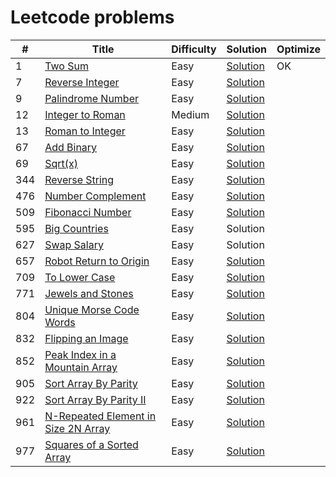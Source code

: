 # Leetcode problems

| #   | Title                                                                                                     | Difficulty | Solution                                                                                                | Optimize |
|-----|-----------------------------------------------------------------------------------------------------------|------------|---------------------------------------------------------------------------------------------------------|----------|
| 1   | [Two Sum](https://leetcode.com/problems/two-sum/)                                                         | Easy       | [Solution](https://github.com/ngocyen3006/learn-python/blob/master/leetcode.com/two_sum.py)             | OK       |
| 7   | [Reverse Integer](https://leetcode.com/problems/reverse-integer/)                                         | Easy       | [Solution](https://github.com/ngocyen3006/learn-python/blob/master/leetcode.com/reverse_integer.py)     |          |
| 9   | [Palindrome Number](https://leetcode.com/problems/palindrome-number/)                                     | Easy       | [Solution](https://github.com/ngocyen3006/learn-python/blob/master/leetcode.com/palindrome_number.py)   |          |
| 12  | [Integer to Roman](https://leetcode.com/problems/integer-to-roman/)                                       | Medium     | [Solution](https://github.com/ngocyen3006/learn-python/blob/master/leetcode.com/intToRoman.py)          |          |
| 13  | [Roman to Integer](https://leetcode.com/problems/roman-to-integer/)                                       | Easy       | [Solution](https://github.com/ngocyen3006/learn-python/blob/master/leetcode.com/romanToInt.py)          |          |
| 67  | [Add Binary](https://leetcode.com/problems/add-binary/)                                                   | Easy       | [Solution](https://github.com/ngocyen3006/learn-python/blob/master/leetcode.com/addBinary.py)           |          |
| 69  | [Sqrt(x)](https://leetcode.com/problems/sqrtx/)                                                           | Easy       | [Solution](https://github.com/ngocyen3006/learn-python/blob/master/leetcode.com/mySQRT.py)              |          |
| 344 | [Reverse String](https://leetcode.com/problems/reverse-string/)                                           | Easy       | [Solution](https://github.com/ngocyen3006/learn-python/blob/master/leetcode.com/reverseString.py)       |          |
| 476 | [Number Complement](https://leetcode.com/problems/number-complement/)                                     | Easy       | [Solution](https://github.com/ngocyen3006/learn-python/blob/master/leetcode.com/findComplement.py)      |          |
| 509 | [Fibonacci Number](https://leetcode.com/problems/fibonacci-number/)                                       | Easy       | [Solution](https://github.com/ngocyen3006/learn-python/blob/master/leetcode.com/fibonacci.py)           |          |
| 595 | [Big Countries](https://leetcode.com/problems/big-countries/)                                             | Easy       | Solution                                                                                                |          |
| 627 | [Swap Salary](https://leetcode.com/problems/swap-salary/)                                                 | Easy       | Solution                                                                                                |          |
| 657 | [Robot Return to Origin](https://leetcode.com/problems/robot-return-to-origin/)                           | Easy       | [Solution](https://github.com/ngocyen3006/learn-python/blob/master/leetcode.com/judgeCircle.py)         |          |
| 709 | [To Lower Case](https://leetcode.com/problems/to-lower-case/)                                             | Easy       | [Solution](https://github.com/ngocyen3006/learn-python/blob/master/leetcode.com/to_lower_case.py)       |          |
| 771 | [Jewels and Stones](https://leetcode.com/problems/jewels-and-stones/)                                     | Easy       | [Solution](https://github.com/ngocyen3006/learn-python/blob/master/leetcode.com/jewels_stones.py)       |          |
| 804 | [Unique Morse Code Words](https://leetcode.com/problems/unique-morse-code-words/)                         | Easy       | [Solution](https://github.com/ngocyen3006/learn-python/blob/master/leetcode.com/MorseCode.py)           |          |
| 832 | [Flipping an Image](https://leetcode.com/problems/flipping-an-image/)                                     | Easy       | [Solution](https://github.com/ngocyen3006/learn-python/blob/master/leetcode.com/flipAndInvertImage.py)  |          |
| 852 | [Peak Index in a Mountain Array](https://leetcode.com/problems/peak-index-in-a-mountain-array/)           | Easy       | [Solution](https://github.com/ngocyen3006/learn-python/blob/master/leetcode.com/peakIndexInMountain.py) |          |
| 905 | [Sort Array By Parity](https://leetcode.com/problems/sort-array-by-parity/)                               | Easy       | [Solution](https://github.com/ngocyen3006/learn-python/blob/master/leetcode.com/sortArrayByParity.py)   |          |
| 922 | [Sort Array By Parity II](https://leetcode.com/problems/sort-array-by-parity-ii/)                         | Easy       | [Solution](https://github.com/ngocyen3006/learn-python/blob/master/leetcode.com/sortArrayByParityII.py) |          |
| 961 | [N-Repeated Element in Size 2N Array](https://leetcode.com/problems/n-repeated-element-in-size-2n-array/) | Easy       | [Solution](https://github.com/ngocyen3006/learn-python/blob/master/leetcode.com/repeatedNTimes.py)      |          |
| 977 | [Squares of a Sorted Array](https://leetcode.com/problems/squares-of-a-sorted-array/)                     | Easy       | [Solution](https://github.com/ngocyen3006/learn-python/blob/master/leetcode.com/sortedSquares.py)       |          |